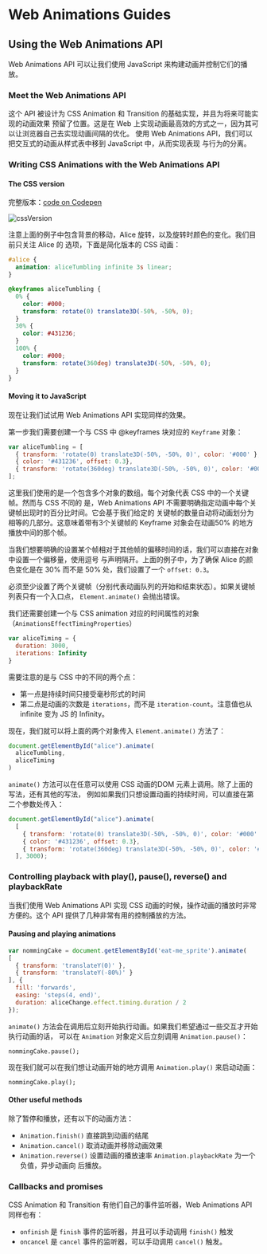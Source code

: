 # Web Animations Guides

## Using the Web Animations API

Web Animations API 可以让我们使用 JavaScript 来构建动画并控制它们的播放。    

### Meet the Web Animations API

这个 API 被设计为 CSS Animation 和 Transition 的基础实现，并且为将来可能实现的动画效果
预留了位置。这是在 Web 上实现动画最高效的方式之一，因为其可以让浏览器自己去实现动画间隔的优化。
使用 Web Animations API，我们可以把交互式的动画从样式表中移到 JavaScript 中，从而实现表现
与行为的分离。     

### Writing CSS Animations with the Web Animations API

#### The CSS version

完整版本：[code on Codepen](https://codepen.io/rachelnabors/pen/QyOqqW)   

![cssVersion](https://mdn.mozillademos.org/files/13843/tumbling-alice_optimized.gif)     

注意上面的例子中包含背景的移动，Alice 旋转，以及旋转时颜色的变化。我们目前只关注 Alice 的
选项，下面是简化版本的 CSS 动画：    

```css
#alice {
  animation: aliceTumbling infinite 3s linear;
}

@keyframes aliceTumbling {
  0% {
    color: #000;
    transform: rotate(0) translate3D(-50%, -50%, 0);    
  }
  30% {
    color: #431236;
  }
  100% {
    color: #000;
    transform: rotate(360deg) translate3D(-50%, -50%, 0);
  }
}
```    

#### Moving it to JavaScript

现在让我们试试用 Web Animations API 实现同样的效果。   

第一步我们需要创建一个与 CSS 中 \@keyframes 块对应的 `Keyframe` 对象：   

```js
var aliceTumbling = [
  { transform: 'rotate(0) translate3D(-50%, -50%, 0)', color: '#000' },
  { color: '#431236', offset: 0.3},
  { transform: 'rotate(360deg) translate3D(-50%, -50%, 0)', color: '#000' }
];
```   

这里我们使用的是一个包含多个对象的数组。每个对象代表 CSS 中的一个关键帧。然而与 CSS 不同的
是，Web Animations API 不需要明确指定动画中每个关键帧出现时的百分比时间。它会基于我们给定的
关键帧的数量自动将动画划分为相等的几部分。这意味着带有3个关键帧的 Keyframe 对象会在动画50%
的地方播放中间的那个帧。    

当我们想要明确的设置某个帧相对于其他帧的偏移时间的话，我们可以直接在对象中设置一个偏移量，使用逗号
与声明隔开。上面的例子中，为了确保 Alice 的颜色变化是在 30% 而不是 50% 处，我们设置了一个
`offset: 0.3`。   

必须至少设置了两个关键帧（分别代表动画队列的开始和结束状态）。如果关键帧列表只有一个入口点，
`Element.animate()` 会抛出错误。    

我们还需要创建一个与 CSS animation 对应的时间属性的对象（`AnimationsEffectTimingProperties`）   

```js
var aliceTiming = {
  duration: 3000,
  iterations: Infinity
}
```    

需要注意的是与 CSS 中的不同的两个点：   

+ 第一点是持续时间只接受毫秒形式的时间
+ 第二点是动画的次数是 `iterations`，而不是 `iteration-count`。注意值也从 infinite 变为
JS 的 Infinity。       


现在，我们就可以将上面的两个对象传入 `Element.animate()` 方法了：   

```js
document.getElementById("alice").animate(
  aliceTumbling,
  aliceTiming
)
```   

`animate()` 方法可以在任意可以使用 CSS 动画的DOM 元素上调用。除了上面的写法，还有其他的写法，
例如如果我们只想设置动画的持续时间，可以直接在第二个参数处传入：   

```js
document.getElementById("alice").animate(
  [
    { transform: 'rotate(0) translate3D(-50%, -50%, 0)', color: '#000' },
    { color: '#431236', offset: 0.3},
    { transform: 'rotate(360deg) translate3D(-50%, -50%, 0)', color: '#000' }
  ], 3000);
```    

### Controlling playback with play(), pause(), reverse() and playbackRate

当我们使用 Web Animations API 实现 CSS 动画的时候，操作动画的播放时非常方便的。这个 API
提供了几种非常有用的控制播放的方法。    

#### Pausing and playing animations

```js
var nommingCake = document.getElementById('eat-me_sprite').animate(
[
  { transform: 'translateY(0)' },
  { transform: 'translateY(-80%)' }   
], {
  fill: 'forwards',
  easing: 'steps(4, end)',
  duration: aliceChange.effect.timing.duration / 2
});
```   

`animate()` 方法会在调用后立刻开始执行动画。如果我们希望通过一些交互才开始执行动画的话，
可以在 `Animation` 对象定义后立刻调用 `Animation.pause()`：   

`nommingCake.pause();`   

现在我们就可以在我们想让动画开始的地方调用 `Animation.play()` 来启动动画：   

`nommingCake.play();`    

#### Other useful methods

除了暂停和播放，还有以下的动画方法：   

+ `Animation.finish()` 直接跳到动画的结尾
+ `Animation.cancel()` 取消动画并移除动画效果
+ `Animation.reverse()` 设置动画的播放速率 `Animation.playbackRate` 为一个负值，异步动画向
后播放。    

### Callbacks and promises

CSS Animation 和 Transition 有他们自己的事件监听器，Web Animations API 同样也有：   

+ `onfinish` 是 `finish` 事件的监听器，并且可以手动调用 `finish()` 触发
+ `oncancel` 是 `cancel` 事件的监听器，可以手动调用 `cancel()` 触发。    
